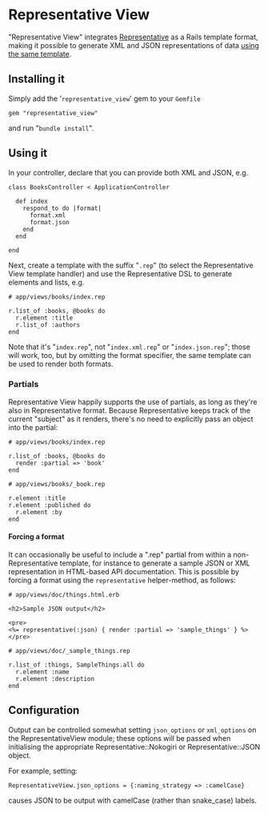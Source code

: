 Representative View
===================

"Representative View" integrates [Representative](http://github.com/mdub/representative) as a Rails template format, making it possible to generate XML and JSON representations of data <u>using the same template</u>.

Installing it
-------------

Simply add the '`representative_view`' gem to your `Gemfile`

    gem "representative_view"
    
and run "`bundle install`".

Using it
--------

In your controller, declare that you can provide both XML and JSON, e.g.

    class BooksController < ApplicationController

      def index
        respond_to do |format|
          format.xml
          format.json
        end
      end

    end

Next, create a template with the suffix "`.rep`" (to select the Representative View template handler) and use the Representative DSL to generate elements and lists, e.g.

    # app/views/books/index.rep
    
    r.list_of :books, @books do
      r.element :title
      r.list_of :authors
    end

Note that it's "`index.rep`", not "`index.xml.rep`" or "`index.json.rep`"; those will work, too, but by omitting the format specifier, the same template can be used to render both formats.

### Partials

Representative View happily supports the use of partials, as long as they're also in Representative format.  Because Representative keeps track of the current "subject" as it renders, there's no need to explicitly pass an object into the partial:

    # app/views/books/index.rep

    r.list_of :books, @books do
      render :partial => 'book'
    end

    # app/views/books/_book.rep

    r.element :title
    r.element :published do
      r.element :by
    end

#### Forcing a format

It can occasionally be useful to include a ".rep" partial from within a non-Representative template, for instance to generate a sample JSON or XML representation in HTML-based API documentation.  This is possible by forcing a format using the `representative` helper-method, as follows:

    # app/views/doc/things.html.erb

    <h2>Sample JSON output</h2>

    <pre>
    <%= representative(:json) { render :partial => 'sample_things' } %>
    </pre>

    # app/views/doc/_sample_things.rep

    r.list_of :things, SampleThings.all do
      r.element :name
      r.element :description
    end

Configuration
-------------

Output can be controlled somewhat setting `json_options` or `xml_options` on the RepresentativeView module; these options will be passed when initialising the appropriate Representative::Nokogiri or Representative::JSON object.

For example, setting:

    RepresentativeView.json_options = {:naming_strategy => :camelCase}

causes JSON to be output with camelCase (rather than snake_case) labels.
